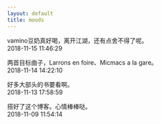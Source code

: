 ```yaml
---
layout: default
title: moods
---
```

vamino豆奶真好喝，离开江湖，还有点舍不得了呢。  
2018-11-15 11:46:29

两首目标曲子，Larrons en foire、Micmacs a la gare。  
2018-11-14 14:22:10

好多大部头的书要看啊。  
2018-11-13 17:58:59

搭好了这个博客。心情棒棒哒。  
2018-11-09 11:54:14
